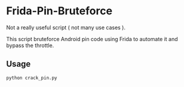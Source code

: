 # Frida-Pin-Bruteforce

Not a really useful script ( not many use cases ).

This script bruteforce Android pin code using Frida to automate it and bypass the throttle.

## Usage

`python crack_pin.py`
